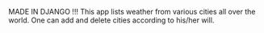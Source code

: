 MADE IN DJANGO !!!
This app lists weather from various cities all over the world. One can add and delete cities according to his/her will.
